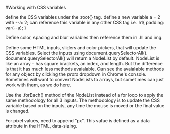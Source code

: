 #Working with CSS variables

define the CSS variables under the :root{} tag.
  define a new variable a = 2 with --a: 2;
  can reference this variable in any other CSS tag i.e.
  h1{
    padding: var(--a);
  }

Define color, spacing and blur variables then reference them in .hl and img.

Define some HTML inputs, sliders and color pickers, that will update the CSS variables.
Select the inputs using document.querySelectorAll().
document.querySelectorAll() will return a NodeList by default.
NodeList is like an array - has square brackets, an index, and length.
But the difference is that it has much less methods avaialable.
Can see the avaialable methods for any object by clicking the _proto_ dropdown
in Chrome's console.
Sometimes will want to convert NodeLists to arrays, but sometimes can just
work with them, as we do here.

Use the .forEach() method of the NodeList instead of a for loop to apply the same
methodology for all 3 inputs. The methodology is to update the CSS variable based on
the inputs, any time the mouse is moved or the final value is changed.

For pixel values, need to append "px". This value is defined as a data attribute
in the HTML, data-sizing.
